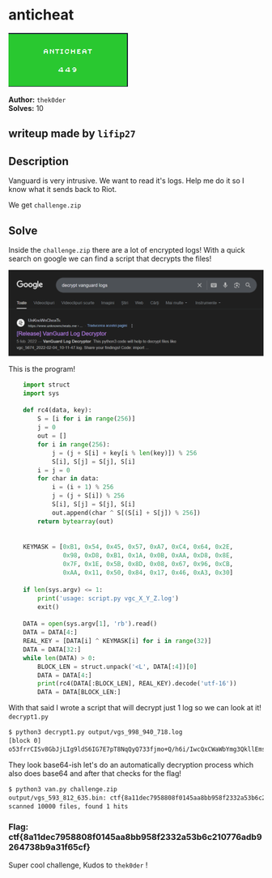 # anticheat

![Proof](proof.png)

**Author:** `thek0der`  
**Solves:** 10

**writeup made by** `lifip27`
---

## Description

Vanguard is very intrusive. We want to read it's logs. Help me do it so I know what it sends back to Riot.

We get `challenge.zip`

## Solve

Inside the `challenge.zip` there are a lot of encrypted logs! With a quick search on google we can find a script that decrypts the files!

![1](1.png)

This is the program!

```python
    import struct
    import sys
     
    def rc4(data, key):
        S = [i for i in range(256)]
        j = 0
        out = []
        for i in range(256):
            j = (j + S[i] + key[i % len(key)]) % 256
            S[i], S[j] = S[j], S[i]
        i = j = 0
        for char in data:
            i = (i + 1) % 256
            j = (j + S[i]) % 256
            S[i], S[j] = S[j], S[i]
            out.append(char ^ S[(S[i] + S[j]) % 256])
        return bytearray(out)
     
     
    KEYMASK = [0xB1, 0x54, 0x45, 0x57, 0xA7, 0xC4, 0x64, 0x2E,
               0x98, 0xD8, 0xB1, 0x1A, 0x0B, 0xAA, 0xD8, 0x8E,
               0x7F, 0x1E, 0x5B, 0x8D, 0x08, 0x67, 0x96, 0xCB,
               0xAA, 0x11, 0x50, 0x84, 0x17, 0x46, 0xA3, 0x30]
     
    if len(sys.argv) <= 1:
        print('usage: script.py vgc_X_Y_Z.log')
        exit()
     
    DATA = open(sys.argv[1], 'rb').read()
    DATA = DATA[4:]
    REAL_KEY = [DATA[i] ^ KEYMASK[i] for i in range(32)]
    DATA = DATA[32:]
    while len(DATA) > 0:
        BLOCK_LEN = struct.unpack('<L', DATA[:4])[0]
        DATA = DATA[4:]
        print(rc4(DATA[:BLOCK_LEN], REAL_KEY).decode('utf-16'))
        DATA = DATA[BLOCK_LEN:]

```

With that said I wrote a script that will decrypt just 1 log so we can look at it!
`decrypt1.py`

```bash
$ python3 decrypt1.py output/vgs_998_940_718.log
[block 0]
o53frrCISv8GbJjLIg9ldS6IG7E7pT8NqQyQ733fjmo+Q/h6i/IwcQxCWaWbYmg3QkllEmstAeBvhLx5fdSA967PRO24
```

They look base64-ish let's do an automatically decryption process which also does base64 and after that checks for the flag!

```bash
$ python3 van.py challenge.zip
output/vgs_593_812_635.bin: ctf{8a11dec7958808f0145aa8bb958f2332a53b6c210776adb9264738b9a31f65cf}
scanned 10000 files, found 1 hits
```

### Flag: ctf{8a11dec7958808f0145aa8bb958f2332a53b6c210776adb9264738b9a31f65cf}

Super cool challenge,  Kudos to `thek0der` !